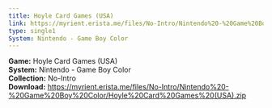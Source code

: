 ```yaml
---
title: Hoyle Card Games (USA)
link: https://myrient.erista.me/files/No-Intro/Nintendo%20-%20Game%20Boy%20Color/Hoyle%20Card%20Games%20(USA).zip
type: single1
System: Nintendo - Game Boy Color
---
```

<b>Game:</b> Hoyle Card Games (USA)<br>
<b>System:</b> Nintendo - Game Boy Color<br>
<b>Collection:</b> No-Intro<br>
<b>Download:</b> https://myrient.erista.me/files/No-Intro/Nintendo%20-%20Game%20Boy%20Color/Hoyle%20Card%20Games%20(USA).zip